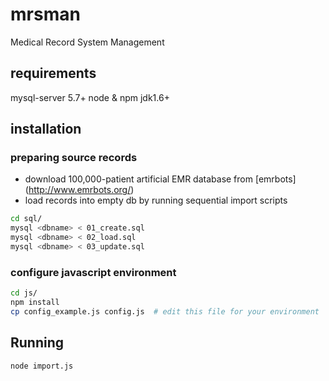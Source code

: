# mrsman
Medical Record System Management

## requirements
mysql-server 5.7+
node & npm
jdk1.6+

## installation
### preparing source records
- download 100,000-patient artificial EMR database from [emrbots] (http://www.emrbots.org/)
- load records into empty db by running sequential import scripts
```bash
cd sql/ 
mysql <dbname> < 01_create.sql  
mysql <dbname> < 02_load.sql
mysql <dbname> < 03_update.sql
```

### configure javascript environment
```bash
cd js/
npm install
cp config_example.js config.js  # edit this file for your environment
```
## Running
```bash
node import.js
```
